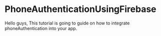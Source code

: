 # PhoneAuthenticationUsingFirebase
Hello guys, This tutorial is going to guide on how to integrate phoneAuthentication into your app.
